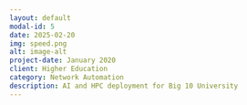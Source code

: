 ```yaml
---
layout: default
modal-id: 5
date: 2025-02-20
img: speed.png
alt: image-alt
project-date: January 2020
client: Higher Education
category: Network Automation
description: AI and HPC deployment for Big 10 University
---
```

